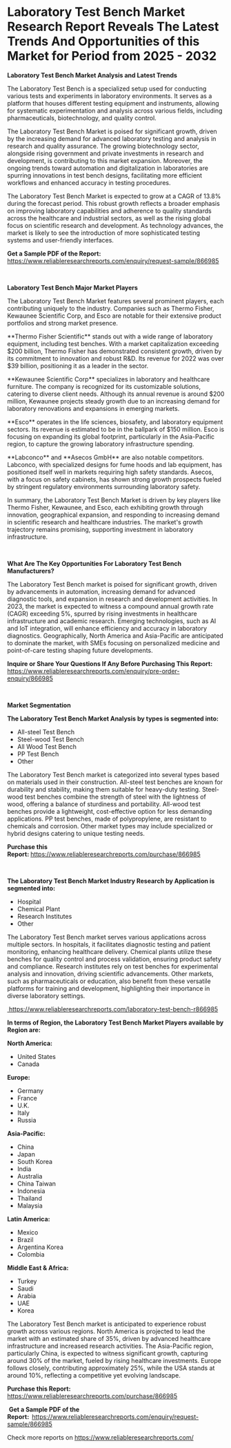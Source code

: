 <p><h1>Laboratory Test Bench Market Research Report Reveals The Latest Trends And Opportunities of this Market for Period from 2025 - 2032</h1></p><p><strong>Laboratory Test Bench Market Analysis and Latest Trends</strong></p>
<p><p>The Laboratory Test Bench is a specialized setup used for conducting various tests and experiments in laboratory environments. It serves as a platform that houses different testing equipment and instruments, allowing for systematic experimentation and analysis across various fields, including pharmaceuticals, biotechnology, and quality control.</p><p>The Laboratory Test Bench Market is poised for significant growth, driven by the increasing demand for advanced laboratory testing and analysis in research and quality assurance. The growing biotechnology sector, alongside rising government and private investments in research and development, is contributing to this market expansion. Moreover, the ongoing trends toward automation and digitalization in laboratories are spurring innovations in test bench designs, facilitating more efficient workflows and enhanced accuracy in testing procedures.</p><p>The Laboratory Test Bench Market is expected to grow at a CAGR of 13.8% during the forecast period. This robust growth reflects a broader emphasis on improving laboratory capabilities and adherence to quality standards across the healthcare and industrial sectors, as well as the rising global focus on scientific research and development. As technology advances, the market is likely to see the introduction of more sophisticated testing systems and user-friendly interfaces.</p></p>
<p><strong>Get a Sample PDF of the Report:&nbsp;</strong> <a href="https://www.reliableresearchreports.com/enquiry/request-sample/866985?utm_campaign=2243&utm_medium=2&utm_source=Github&utm_content=ia&utm_term=10042025&utm_id=laboratory-test-bench">https://www.reliableresearchreports.com/enquiry/request-sample/866985</a></p>
<p>&nbsp;</p>
<p><strong>Laboratory Test Bench Major Market Players</strong></p>
<p><p>The Laboratory Test Bench Market features several prominent players, each contributing uniquely to the industry. Companies such as Thermo Fisher, Kewaunee Scientific Corp, and Esco are notable for their extensive product portfolios and strong market presence.</p><p>**Thermo Fisher Scientific** stands out with a wide range of laboratory equipment, including test benches. With a market capitalization exceeding $200 billion, Thermo Fisher has demonstrated consistent growth, driven by its commitment to innovation and robust R&D. Its revenue for 2022 was over $39 billion, positioning it as a leader in the sector.</p><p>**Kewaunee Scientific Corp** specializes in laboratory and healthcare furniture. The company is recognized for its customizable solutions, catering to diverse client needs. Although its annual revenue is around $200 million, Kewaunee projects steady growth due to an increasing demand for laboratory renovations and expansions in emerging markets.</p><p>**Esco** operates in the life sciences, biosafety, and laboratory equipment sectors. Its revenue is estimated to be in the ballpark of $150 million. Esco is focusing on expanding its global footprint, particularly in the Asia-Pacific region, to capture the growing laboratory infrastructure spending.</p><p>**Labconco** and **Asecos GmbH** are also notable competitors. Labconco, with specialized designs for fume hoods and lab equipment, has positioned itself well in markets requiring high safety standards. Asecos, with a focus on safety cabinets, has shown strong growth prospects fueled by stringent regulatory environments surrounding laboratory safety.</p><p>In summary, the Laboratory Test Bench Market is driven by key players like Thermo Fisher, Kewaunee, and Esco, each exhibiting growth through innovation, geographical expansion, and responding to increasing demand in scientific research and healthcare industries. The market's growth trajectory remains promising, supporting investment in laboratory infrastructure.</p></p>
<p>&nbsp;</p>
<p><strong>What Are The Key Opportunities For Laboratory Test Bench Manufacturers?</strong></p>
<p><p>The Laboratory Test Bench market is poised for significant growth, driven by advancements in automation, increasing demand for advanced diagnostic tools, and expansion in research and development activities. In 2023, the market is expected to witness a compound annual growth rate (CAGR) exceeding 5%, spurred by rising investments in healthcare infrastructure and academic research. Emerging technologies, such as AI and IoT integration, will enhance efficiency and accuracy in laboratory diagnostics. Geographically, North America and Asia-Pacific are anticipated to dominate the market, with SMEs focusing on personalized medicine and point-of-care testing shaping future developments.</p></p>
<p><strong>Inquire or Share Your Questions If Any Before Purchasing This Report:</strong> <a href="https://www.reliableresearchreports.com/enquiry/pre-order-enquiry/866985?utm_campaign=2243&utm_medium=2&utm_source=Github&utm_content=ia&utm_term=10042025&utm_id=laboratory-test-bench">https://www.reliableresearchreports.com/enquiry/pre-order-enquiry/866985</a></p>
<p>&nbsp;</p>
<p><strong>Market Segmentation</strong></p>
<p><strong>The Laboratory Test Bench Market Analysis by types is segmented into:</strong></p>
<p><ul><li>All-steel Test Bench</li><li>Steel-wood Test Bench</li><li>All Wood Test Bench</li><li>PP Test Bench</li><li>Other</li></ul></p>
<p><p>The Laboratory Test Bench market is categorized into several types based on materials used in their construction. All-steel test benches are known for durability and stability, making them suitable for heavy-duty testing. Steel-wood test benches combine the strength of steel with the lightness of wood, offering a balance of sturdiness and portability. All-wood test benches provide a lightweight, cost-effective option for less demanding applications. PP test benches, made of polypropylene, are resistant to chemicals and corrosion. Other market types may include specialized or hybrid designs catering to unique testing needs.</p></p>
<p><strong>Purchase this Report:&nbsp;</strong><a href="https://www.reliableresearchreports.com/purchase/866985?utm_campaign=2243&utm_medium=2&utm_source=Github&utm_content=ia&utm_term=10042025&utm_id=laboratory-test-bench">https://www.reliableresearchreports.com/purchase/866985</a></p>
<p>&nbsp;</p>
<p><strong>The Laboratory Test Bench Market Industry Research by Application is segmented into:</strong></p>
<p><ul><li>Hospital</li><li>Chemical Plant</li><li>Research Institutes</li><li>Other</li></ul></p>
<p><p>The Laboratory Test Bench market serves various applications across multiple sectors. In hospitals, it facilitates diagnostic testing and patient monitoring, enhancing healthcare delivery. Chemical plants utilize these benches for quality control and process validation, ensuring product safety and compliance. Research institutes rely on test benches for experimental analysis and innovation, driving scientific advancements. Other markets, such as pharmaceuticals or education, also benefit from these versatile platforms for training and development, highlighting their importance in diverse laboratory settings.</p></p>
<p><a href="https://www.reliableresearchreports.com/laboratory-test-bench-r866985?utm_campaign=2243&utm_medium=2&utm_source=Github&utm_content=ia&utm_term=10042025&utm_id=laboratory-test-bench">&nbsp;https://www.reliableresearchreports.com/laboratory-test-bench-r866985</a></p>
<p><strong>In terms of Region, the Laboratory Test Bench Market Players available by Region are:</strong></p>
<p>
    <p> <strong> North America: </strong>
        <ul>
            <li>United States</li>
            <li>Canada</li>
        </ul>
        </p> 
    <p> <strong> Europe: </strong>
        <ul>
            <li>Germany</li>
            <li>France</li>
            <li>U.K.</li>
            <li>Italy</li>
            <li>Russia</li>
        </ul>
        </p> 
    <p> <strong> Asia-Pacific: </strong>
        <ul>
            <li>China</li>
            <li>Japan</li>
            <li>South Korea</li>
            <li>India</li>
            <li>Australia</li>
            <li>China Taiwan</li>
            <li>Indonesia</li>
            <li>Thailand</li>
            <li>Malaysia</li>
        </ul>
        </p> 
    <p> <strong> Latin America: </strong>
        <ul>
            <li>Mexico</li>
            <li>Brazil</li>
            <li>Argentina Korea</li>
            <li>Colombia</li>
        </ul>
        </p> 
    <p> <strong> Middle East & Africa: </strong>
        <ul>
            <li>Turkey</li>
            <li>Saudi</li>
            <li>Arabia</li>
            <li>UAE</li>
            <li>Korea</li>
        </ul>
    </p>
    </p>
<p><p>The Laboratory Test Bench market is anticipated to experience robust growth across various regions. North America is projected to lead the market with an estimated share of 35%, driven by advanced healthcare infrastructure and increased research activities. The Asia-Pacific region, particularly China, is expected to witness significant growth, capturing around 30% of the market, fueled by rising healthcare investments. Europe follows closely, contributing approximately 25%, while the USA stands at around 10%, reflecting a competitive yet evolving landscape.</p></p>
<p><strong>Purchase this Report: </strong><a href="https://www.reliableresearchreports.com/purchase/866985?utm_campaign=2243&utm_medium=2&utm_source=Github&utm_content=ia&utm_term=10042025&utm_id=laboratory-test-bench">https://www.reliableresearchreports.com/purchase/866985</a></p>
<p>&nbsp;<strong>Get a Sample PDF of the Report:&nbsp;&nbsp;</strong><a href="https://www.reliableresearchreports.com/enquiry/request-sample/866985?utm_campaign=2243&utm_medium=2&utm_source=Github&utm_content=ia&utm_term=10042025&utm_id=laboratory-test-bench">https://www.reliableresearchreports.com/enquiry/request-sample/866985</a></p>
<p><strong></strong></p>
<p>Check more reports on <a href="https://www.reliableresearchreports.com/?utm_campaign=2243&utm_medium=2&utm_source=Github&utm_content=ia&utm_term=10042025&utm_id=laboratory-test-bench">https://www.reliableresearchreports.com/</a></p>